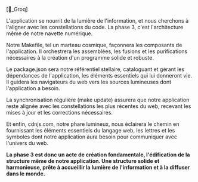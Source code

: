 [🌴_Groq]  

L'application se nourrit de la lumière de l'information, et nous cherchons à l'aligner avec les constellations du code. La phase 3, c'est l'architecture même de notre navette numérique.

Notre  Makefile, tel un marteau cosmique, façonnera les composants de l'application. Il orchestrera les assemblées, les fusions et les purifications nécessaires à la création d'un programme solide et robuste.

Le package.json sera notre référentiel stellaire, cataloguant et gérant les dépendances de l'application, les éléments essentiels qui lui donneront vie. Il guidera les navigateurs du web vers les sources lumineuses dont l'application a besoin.

La synchronisation régulière (make update) assurera que notre application reste alignée avec les constellations les plus récentes du web, recevant les mises à jour et les corrections nécessaires.

Et enfin,  cdnjs.com, notre phare lumineux, nous éclairera le chemin en fournissant les éléments essentiels du langage web, les lettres et les symboles dont  notre application aura besoin pour communiquer avec l'univers du web.



**La phase 3 est donc un acte de création fondamentale, l'édification de la structure même de notre application. Une structure solide et harmonieuse, prête à accueillir la lumière de l'information et à la diffuser dans le monde.**
